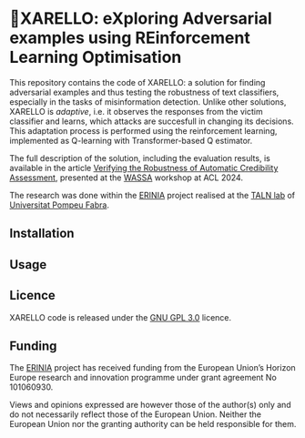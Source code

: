 # 🍷XARELLO: eXploring Adversarial examples using REinforcement Learning Optimisation

This repository contains the code of XARELLO: a solution for finding adversarial examples and thus testing the robustness of text classifiers,
especially in the tasks of misinformation detection. Unlike other solutions, XARELLO is *adaptive*, i.e. it observes the responses from the
victim classifier and learns, which attacks are succesfull in changing its decisions. This adaptation process is performed using the
reinforcement learning, implemented as Q-learning with Transformer-based Q estimator.

The full description of the solution, including the evaluation results, is available in the article [Verifying the Robustness of Automatic Credibility Assessment](TODO),
presented at the [WASSA](https://workshop-wassa.github.io) workshop at ACL 2024. 

The research was done within the [ERINIA](https://www.upf.edu/web/erinia) project realised at the
[TALN lab](https://www.upf.edu/web/taln/) of [Universitat Pompeu Fabra](https://www.upf.edu).

## Installation

## Usage

## Licence

XARELLO code is released under the [GNU GPL 3.0](https://www.gnu.org/licenses/gpl-3.0.html) licence.

## Funding

The [ERINIA](https://www.upf.edu/web/erinia) project has received funding from the European Union’s Horizon Europe
research and innovation programme under grant agreement No 101060930.

Views and opinions expressed are however those of the author(s) only and do not necessarily reflect those of the
European Union. Neither the European Union nor the granting authority can be held responsible for them.
